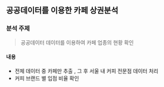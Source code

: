 
<h2>공공데이터를 이용한 카페 상권분석</h2> 

<h3> 분석 주제 </h3>

> 공공데이터 데이터를 이용하여 카페 업종의 현황 확인 
 <h4>내용</h4>
 
 - 전체 데이터 중 카페만 추출 , 그 후 서울 내 커피 전문점 데이터 처리
 - 커피 브랜드 별 입점 비율 확인 
